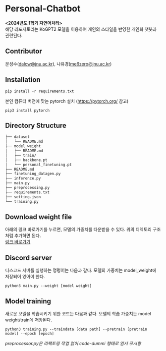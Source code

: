 # Personal-Chatbot
**<2024년도 1학기 자연어처리>**    
해당 레포지토리는 KoGPT2 모델을 이용하여 개인의 스타일을 반영한 개인화 챗봇과 관련된다.

## Contributor
문성수(dalcw@jnu.ac.kr), 나유경(me6zero@jnu.ac.kr)

## Installation
```
pip install -r requirements.txt
```

본인 컴퓨터 버전에 맞는 pytorch 설치 (https://pytorch.org/ 참고)
```
pip3 install pytorch
```
## Directory Structure
```bash
├── dataset
│   └── README.md
├── model_weight
│   ├── README.md
│   ├── train/
│   ├── backbone.pt
│   └── personal_finetuning.pt
├── README.md
├── finetuning_datagen.py
├── inference.py
├── main.py
├── preprocessing.py
├── requirements.txt
├── setting.json
└── training.py
``` 

## Download weight file
아래의 링크 바로가기를 누르면, 모델의 가중치를 다운받을 수 있다. 위의 디렉토리 구조처럼 추가하면 된다.   
[링크 바로가기](https://drive.google.com/drive/folders/1d_IKEIy4X45HSN7i3n_z3l9LjMisAht7)

## Discord server
디스코드 서버를 실행하는 명령어는 다음과 같다. 모델의 가중치는 model_weight에 저장되어 있어야 한다.
```
python3 main.py --weight [model weight]
```

## Model training
새로운 모델을 학습시키기 위한 코드는 다음과 같다. 모델의 학습 가중치는 model weight/train에 저장된다.
```
python3 training.py --traindata [data path] --pretrain [pretrain model] --epoch [epoch]
```

*preprocessor.py은 리팩토링 작업 없이 code-dummi 형태로 임시 푸시함*
